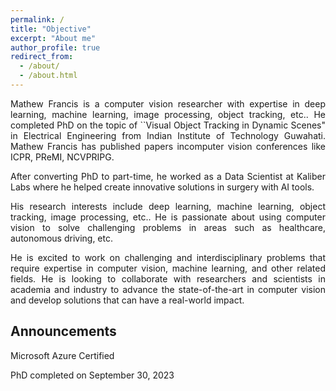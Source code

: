 ```yaml
---
permalink: /
title: "Objective"
excerpt: "About me"
author_profile: true
redirect_from: 
  - /about/
  - /about.html
---
```

<p style='text-align: justify;'> Mathew Francis is a computer vision researcher with expertise in deep learning, machine learning, image processing, object tracking, etc.. He completed PhD on the topic of ``Visual Object Tracking in Dynamic Scenes"  in Electrical Engineering from Indian Institute of Technology Guwahati. Mathew Francis has published papers incomputer vision conferences  like ICPR, PReMI, NCVPRIPG.</p>

<p style='text-align: justify;'>After converting  PhD to part-time, he worked as a Data Scientist at Kaliber Labs where he helped create innovative solutions in surgery with AI tools.</p>

<p style='text-align: justify;'>His research interests include deep learning, machine  learning, object tracking, image processing, etc.. He is passionate about using computer vision to solve challenging problems in areas  such as healthcare, autonomous driving, etc.</p>

<p style='text-align: justify;'>He is excited to work on challenging and interdisciplinary problems that require expertise in computer vision, machine learning, and other related fields. He is looking to collaborate with researchers and scientists in academia and industry to advance the state-of-the-art in computer vision and develop solutions that can have a real-world impact.</p>

## Announcements
Microsoft Azure Certified

PhD completed on September 30, 2023


